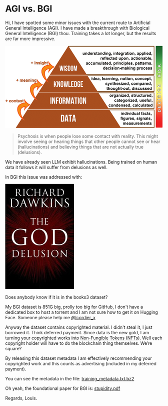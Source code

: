 # AGI vs. BGI

Hi, I have spotted some minor issues with the current route to Artificial General Intelligence (AGI).  I have made a breakthrough with Biological General Intelligence (BGI) thou. Training takes a lot longer, but the results are far more impressive.

![data information knowledge wisdom](data_information_knowledge_wisdom.png)

> Psychosis is when people lose some contact with reality. This might involve seeing or hearing things that other people cannot see or hear (hallucinations) and believing things that are not actually true (delusions).

We have already seen LLM exhibit hallucinations. Being trained on human data it follows it will suffer from delusions as well.

In BGI this issue was addressed with:

![the god delusion](the_god_delusion.jpg)

Does anybody know if it is in the books3 dataset?

My BGI dataset is 851G big, prolly too big for GitHub, I don't have a dedicated box to host a torrent and I am not sure how to get it on Hugging Face. Someone please help me [@lcordier_x](https://twitter.com/lcordier_x/)

Anyway the dataset contains copyrighted material. I didn't steal it, I just borrowed it. Think deferred payment. Since data is the new gold, I am turning your copyrighted works into [Non-Fungible Tokens (NFTs)](https://www.investopedia.com/non-fungible-tokens-nft-5115211). Well each copyright holder will have to do the blockchain thing themselves. We’re square?

By releasing this dataset metadata I am effectively recommending your copyrighted work and this counts as advertising (included in my deferred payment).

You can see the metadata in the file:
[training_metadata.txt.bz2](training_metadata.txt.bz2)

Oh yeah, the foundational paper for BGI is:
[stupidity.pdf](stupidity.pdf)

Regards, Louis.

